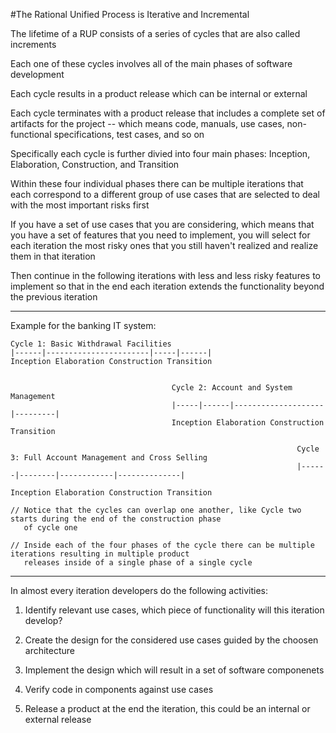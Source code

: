 #The Rational Unified Process is Iterative and Incremental

The lifetime of a RUP consists of a series of cycles that are also called increments

Each one of these cycles involves all of the main phases of software development

Each cycle results in a product release which can be internal or external

Each cycle terminates with a product release that includes a complete set of artifacts for the project -- which means code, manuals, use cases, non-functional specifications, test cases, and so on

Specifically each cycle is further divied into four main phases: Inception, Elaboration, Construction, and Transition

Within these four individual phases there can be multiple iterations that each correspond to a different group of use cases that are selected to deal with the most important risks first

If you have a set of use cases that you are considering, which means that you have a set of features that you need to implement, you will select for each iteration the most risky ones that you still haven't realized and realize them in that iteration

Then continue in the following iterations with less and less risky features to implement so that in the end each iteration extends the functionality beyond the previous iteration

***

Example for the banking IT system:

```
Cycle 1: Basic Withdrawal Facilities
|------|-----------------------|-----|------|
Inception Elaboration Construction Transition


                                    Cycle 2: Account and System Management
                                    |-----|------|--------------------|---------|
                                    Inception Elaboration Construction Transition

                                                                Cycle 3: Full Account Management and Cross Selling
                                                                |------|--------|------------|--------------|
                                                                Inception Elaboration Construction Transition

// Notice that the cycles can overlap one another, like Cycle two starts during the end of the construction phase
   of cycle one
  
// Inside each of the four phases of the cycle there can be multiple iterations resulting in multiple product
   releases inside of a single phase of a single cycle
```

***

In almost every iteration developers do the following activities:


1. Identify relevant use cases, which piece of functionality will this iteration develop?


2. Create the design for the considered use cases guided by the choosen architecture


3. Implement the design which will result in a set of software componenets


4. Verify code in components against use cases


5. Release a product at the end the iteration, this could be an internal or external release
